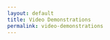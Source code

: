 ```yaml
---
layout: default
title: Video Demonstrations
permalink: video-demonstrations
---
```

<!-- Add an essay or interpretive material below this line,
using HTML or markdown.  Do not modify this file above this line -->
